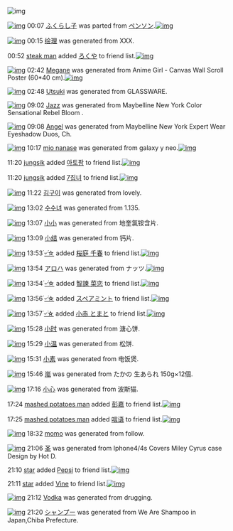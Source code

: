 ![img](http://gdrive-cdn.herokuapp.com/537b65a5bc09f0000721dda7/512px-barcode.png)

[![img](http://www.deviantsart.com/btbu21.png)](http://www.barcodekanojo.com/kanojo/3192313/%E3%81%B5%E3%81%8F%E3%82%89%E3%81%97%E5%AD%90) 00:07 [ふくらし子](http://www.barcodekanojo.com/kanojo/3192313/%E3%81%B5%E3%81%8F%E3%82%89%E3%81%97%E5%AD%90) was parted from [ペンソン](http://www.barcodekanojo.com/kanojo/3192313/%E3%81%B5%E3%81%8F%E3%82%89%E3%81%97%E5%AD%90).[![img](http://www.deviantsart.com/h34hpi.jpeg)](http://www.barcodekanojo.com/user/225376/%E3%83%9A%E3%83%B3%E3%82%BD%E3%83%B3) 

[![img](http://www.deviantsart.com/1ogh344.png)](http://www.barcodekanojo.com/kanojo/3193081/%E7%BB%98%E7%90%86) 00:15 [绘理](http://www.barcodekanojo.com/kanojo/3193081/%E7%BB%98%E7%90%86) was generated from XXX.

00:52 [steak man](http://www.barcodekanojo.com/user/489013/steak%20man) added [ろくや](http://www.barcodekanojo.com/kanojo/644898/%E3%82%8D%E3%81%8F%E3%82%84) to friend list.[![img](http://www.deviantsart.com/2ff76pc.png)](http://www.barcodekanojo.com/kanojo/644898/%E3%82%8D%E3%81%8F%E3%82%84) 

[![img](http://www.deviantsart.com/dajum1.png)](http://www.barcodekanojo.com/kanojo/3193082/Megane) 02:42 [Megane](http://www.barcodekanojo.com/kanojo/3193082/Megane) was generated from Anime Girl - Canvas Wall Scroll Poster (60*40 cm).[![img](http://www.deviantsart.com/3qji31f.jpeg)](http://www.barcodekanojo.com/product_images/barcode/6018717/1425058915/50x50xAnime,P20Girl,P20-,P20Canvas,P20Wall,P20Scroll,P20Poster,P20,P2860,P2A40,P20cm,P29.jpg,qw=88,ah=88.pagespeed.ic.jCU8kfY5Nq.jpg) 

[![img](http://www.deviantsart.com/1ac5c0q.png)](http://www.barcodekanojo.com/kanojo/3193083/Utsuki) 02:48 [Utsuki](http://www.barcodekanojo.com/kanojo/3193083/Utsuki) was generated from GLASSWARE.

[![img](http://www.deviantsart.com/3uokuk8.png)](http://www.barcodekanojo.com/kanojo/3193084/Jazz) 09:02 [Jazz](http://www.barcodekanojo.com/kanojo/3193084/Jazz) was generated from Maybelline New York Color Sensational Rebel Bloom .

[![img](http://www.deviantsart.com/3m34nmf.png)](http://www.barcodekanojo.com/kanojo/3193085/Angel) 09:08 [Angel](http://www.barcodekanojo.com/kanojo/3193085/Angel) was generated from Maybelline New York Expert Wear Eyeshadow Duos, Ch.

[![img](http://www.deviantsart.com/9i2ck7.png)](http://www.barcodekanojo.com/kanojo/3193086/mio%20nanase) 10:17 [mio nanase](http://www.barcodekanojo.com/kanojo/3193086/mio%20nanase) was generated from galaxy y neo.[![img](http://www.deviantsart.com/1bj2eje.jpeg)](http://www.barcodekanojo.com/product_images/barcode/6018721/1425086207/galaxy%20y%20neo.jpg) 

11:20 [jungsik](http://www.barcodekanojo.com/user/500375/jungsik) added [아토팜](http://www.barcodekanojo.com/kanojo/2932602/%EC%95%84%ED%86%A0%ED%8C%9C) to friend list.[![img](http://www.deviantsart.com/3v83r9e.png)](http://www.barcodekanojo.com/kanojo/2932602/%EC%95%84%ED%86%A0%ED%8C%9C) 

11:20 [jungsik](http://www.barcodekanojo.com/user/500375/jungsik) added [7집녀](http://www.barcodekanojo.com/kanojo/2700293/7%EC%A7%91%EB%85%80) to friend list.[![img](http://www.deviantsart.com/24j2geh.png)](http://www.barcodekanojo.com/kanojo/2700293/7%EC%A7%91%EB%85%80) 

[![img](http://www.deviantsart.com/j2993l.png)](http://www.barcodekanojo.com/kanojo/3193087/%EA%B9%80%EA%B5%AC%EC%9D%B4) 11:22 [김구이](http://www.barcodekanojo.com/kanojo/3193087/%EA%B9%80%EA%B5%AC%EC%9D%B4) was generated from lovely.

[![img](http://www.deviantsart.com/281br8q.png)](http://www.barcodekanojo.com/kanojo/3193088/%EC%88%98%EC%88%98%EB%85%80) 13:02 [수수녀](http://www.barcodekanojo.com/kanojo/3193088/%EC%88%98%EC%88%98%EB%85%80) was generated from 1.135.

[![img](http://www.deviantsart.com/2ihs6i5.png)](http://www.barcodekanojo.com/kanojo/3193089/%E5%B0%8F%E5%B0%8F) 13:07 [小小](http://www.barcodekanojo.com/kanojo/3193089/%E5%B0%8F%E5%B0%8F) was generated from 地奎氯铵含片.

[![img](http://www.deviantsart.com/18pdiqd.png)](http://www.barcodekanojo.com/kanojo/3193090/%E5%B0%8F%E7%BB%93) 13:09 [小结](http://www.barcodekanojo.com/kanojo/3193090/%E5%B0%8F%E7%BB%93) was generated from 钙片.

[![img](http://www.deviantsart.com/2j90n25.jpeg)](http://www.barcodekanojo.com/user/498922/%DB%AC%E0%A7%BA%DB%AC%E2%98%86) 13:53 [۬৺۬☆](http://www.barcodekanojo.com/user/498922/%DB%AC%E0%A7%BA%DB%AC%E2%98%86) added [桜庭 千春](http://www.barcodekanojo.com/kanojo/2241278/%E6%A1%9C%E5%BA%AD%20%E5%8D%83%E6%98%A5) to friend list.[![img](http://www.deviantsart.com/nud66n.png)](http://www.barcodekanojo.com/kanojo/2241278/%E6%A1%9C%E5%BA%AD%20%E5%8D%83%E6%98%A5) 

[![img](http://www.deviantsart.com/1026d14.png)](http://www.barcodekanojo.com/kanojo/3193091/%E3%82%A2%E3%83%AD%E3%83%8F) 13:54 [アロハ](http://www.barcodekanojo.com/kanojo/3193091/%E3%82%A2%E3%83%AD%E3%83%8F) was generated from ナッツ.[![img](http://www.deviantsart.com/18ejn9a.jpeg)](http://www.barcodekanojo.com/product_images/barcode/4644765/1369575299/Dry%20Roasted%20Macadamias%20With%20Sea%20Salt.jpg) 

[![img](http://www.deviantsart.com/2j90n25.jpeg)](http://www.barcodekanojo.com/user/498922/%DB%AC%E0%A7%BA%DB%AC%E2%98%86) 13:54 [۬৺۬☆](http://www.barcodekanojo.com/user/498922/%DB%AC%E0%A7%BA%DB%AC%E2%98%86) added [智諫 菜恋](http://www.barcodekanojo.com/kanojo/1570845/%E6%99%BA%E8%AB%AB%20%E8%8F%9C%E6%81%8B) to friend list.[![img](http://www.deviantsart.com/3d5pel6.png)](http://www.barcodekanojo.com/kanojo/1570845/%E6%99%BA%E8%AB%AB%20%E8%8F%9C%E6%81%8B) 

[![img](http://www.deviantsart.com/2j90n25.jpeg)](http://www.barcodekanojo.com/user/498922/%DB%AC%E0%A7%BA%DB%AC%E2%98%86) 13:56 [۬৺۬☆](http://www.barcodekanojo.com/user/498922/%DB%AC%E0%A7%BA%DB%AC%E2%98%86) added [スペアミント](http://www.barcodekanojo.com/kanojo/2904/%E3%82%B9%E3%83%9A%E3%82%A2%E3%83%9F%E3%83%B3%E3%83%88) to friend list.[![img](http://www.deviantsart.com/a19hfu.png)](http://www.barcodekanojo.com/kanojo/2904/%E3%82%B9%E3%83%9A%E3%82%A2%E3%83%9F%E3%83%B3%E3%83%88) 

[![img](http://www.deviantsart.com/2j90n25.jpeg)](http://www.barcodekanojo.com/user/498922/%DB%AC%E0%A7%BA%DB%AC%E2%98%86) 13:57 [۬৺۬☆](http://www.barcodekanojo.com/user/498922/%DB%AC%E0%A7%BA%DB%AC%E2%98%86) added [小赤  とまと](http://www.barcodekanojo.com/kanojo/535451/%E5%B0%8F%E8%B5%A4%20%20%E3%81%A8%E3%81%BE%E3%81%A8) to friend list.[![img](http://www.deviantsart.com/14l8p8v.png)](http://www.barcodekanojo.com/kanojo/535451/%E5%B0%8F%E8%B5%A4%20%20%E3%81%A8%E3%81%BE%E3%81%A8) 

[![img](http://www.deviantsart.com/7cot3i.png)](http://www.barcodekanojo.com/kanojo/3193092/%E5%B0%8F%E6%97%B6) 15:28 [小时](http://www.barcodekanojo.com/kanojo/3193092/%E5%B0%8F%E6%97%B6) was generated from 溏心饼.

[![img](http://www.deviantsart.com/1aq95br.png)](http://www.barcodekanojo.com/kanojo/3193093/%E5%B0%8F%E6%B8%A9) 15:29 [小温](http://www.barcodekanojo.com/kanojo/3193093/%E5%B0%8F%E6%B8%A9) was generated from 松饼.

[![img](http://www.deviantsart.com/23ppspb.png)](http://www.barcodekanojo.com/kanojo/3193094/%E5%B0%8F%E7%B4%A0) 15:31 [小素](http://www.barcodekanojo.com/kanojo/3193094/%E5%B0%8F%E7%B4%A0) was generated from 电饭煲.

[![img](http://www.deviantsart.com/am1lqg.png)](http://www.barcodekanojo.com/kanojo/3193095/%E5%B5%90) 15:46 [嵐](http://www.barcodekanojo.com/kanojo/3193095/%E5%B5%90) was generated from たかの 生あられ 150g×12個.

[![img](http://www.deviantsart.com/1k2crdu.png)](http://www.barcodekanojo.com/kanojo/3193096/%E5%B0%8F%E5%BF%83) 17:16 [小心](http://www.barcodekanojo.com/kanojo/3193096/%E5%B0%8F%E5%BF%83) was generated from 波斯猫.

17:24 [mashed potatoes man](http://www.barcodekanojo.com/user/500377/mashed%20potatoes%20man) added [彭嘉](http://www.barcodekanojo.com/kanojo/2846580/%E5%BD%AD%E5%98%89) to friend list.[![img](http://www.deviantsart.com/3j23o26.png)](http://www.barcodekanojo.com/kanojo/2846580/%E5%BD%AD%E5%98%89) 

17:25 [mashed potatoes man](http://www.barcodekanojo.com/user/500377/mashed%20potatoes%20man) added [唁语](http://www.barcodekanojo.com/kanojo/3155667/%E5%94%81%E8%AF%AD) to friend list.[![img](http://www.deviantsart.com/22vhvb9.png)](http://www.barcodekanojo.com/kanojo/3155667/%E5%94%81%E8%AF%AD) 

[![img](http://www.deviantsart.com/3e7t9m.png)](http://www.barcodekanojo.com/kanojo/3193097/momo) 18:32 [momo](http://www.barcodekanojo.com/kanojo/3193097/momo) was generated from follow.

[![img](http://www.deviantsart.com/1mr93og.png)](http://www.barcodekanojo.com/kanojo/3193098/%E5%9C%A3) 21:06 [圣](http://www.barcodekanojo.com/kanojo/3193098/%E5%9C%A3) was generated from Iphone4/4s Covers Miley Cyrus case Design by Hot D.

21:10 [star](http://www.barcodekanojo.com/user/479721/star) added [Pepsi](http://www.barcodekanojo.com/kanojo/2503457/Pepsi) to friend list.[![img](http://www.deviantsart.com/135vlsn.png)](http://www.barcodekanojo.com/kanojo/2503457/Pepsi) 

21:11 [star](http://www.barcodekanojo.com/user/479721/star) added [Vine](http://www.barcodekanojo.com/kanojo/2731123/Vine) to friend list.[![img](http://www.deviantsart.com/7hie3d.png)](http://www.barcodekanojo.com/kanojo/2731123/Vine) 

[![img](http://www.deviantsart.com/34s87mb.png)](http://www.barcodekanojo.com/kanojo/3193099/Vodka) 21:12 [Vodka](http://www.barcodekanojo.com/kanojo/3193099/Vodka) was generated from drugging.

[![img](http://www.deviantsart.com/3q118va.png)](http://www.barcodekanojo.com/kanojo/3193100/%E3%82%B7%E3%83%A3%E3%83%B3%E3%83%97%E3%83%BC) 21:20 [シャンプー](http://www.barcodekanojo.com/kanojo/3193100/%E3%82%B7%E3%83%A3%E3%83%B3%E3%83%97%E3%83%BC) was generated from We Are Shampoo in Japan,Chiba Prefecture.

